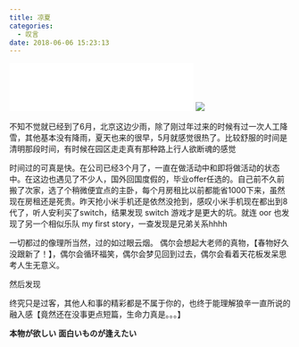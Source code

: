 ```yaml
---
title: 凉夏
categories:
  - 叹言
date: 2018-06-06 15:23:13
---
```

<p></p>
<!-- more -->

<iframe frameborder="no" border="0" marginwidth="0" marginheight="0" width=330 height=86 src="//music.163.com/outchain/player?type=2&id=22714146&auto=1&height=66"></iframe>
<img src="http://img0.c.yinyuetai.com/video/mv/130808/732822/550E01405C8BA37989F34D137A8E2333_240x135.jpeg">


不知不觉就已经到了6月，北京这边少雨，除了刚过年过来的时候有过一次人工降雪，其他基本没有降雨，夏天也来的很早，5月就感觉很热了。比较舒服的时间是清明那段时间，有时候在园区走走真有那种路上行人欲断魂的感觉

时间过的可真是快。在公司已经3个月了，一直在做活动中和即将做活动的状态中。在这边也遇见了不少人，国外回国度假的，毕业offer任选的。自己前不久前搬了次家，选了个稍微便宜点的主卧，每个月房租比以前都能省1000下来，虽然现在房租还是死贵。昨天抢小米手机还是依然没抢到，感叹小米手机现在都出到8代了，听人安利买了switch，结果发现 switch 游戏才是更大的坑。就连 oor 也发现了另一个相似乐队 my first story，一查发现是兄弟关系hhhh

一切都过的像理所当然，过的如过眼云烟。
偶尔会想起大老师的真物，【春物好久没跟新了！】，偶尔会循环福笑，偶尔会梦见回到过去，偶尔会看着天花板发呆思考人生无意义。

然后发现  

终究只是过客，其他人和事的精彩都是不属于你的，也终于能理解狼辛一直所说的融入感【竟然还在没事更点短篇，生命力真是。。。】

**本物が欲しい**
**面白いものが逢えたい**

